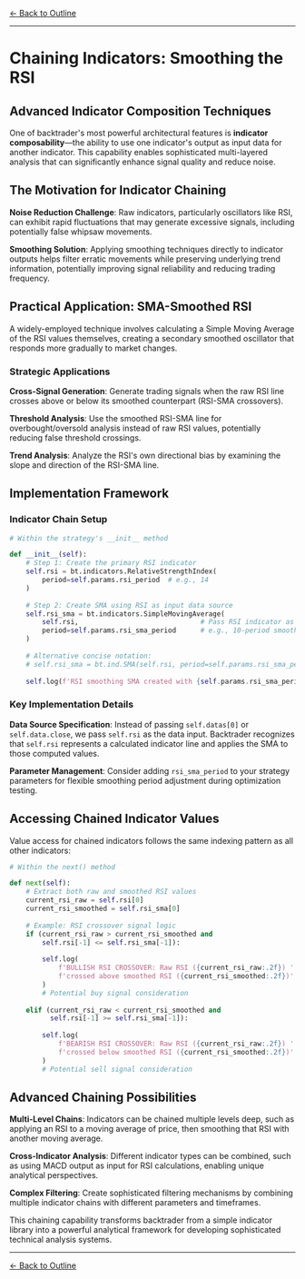 [← Back to Outline](../outline.md)

---

# Chaining Indicators: Smoothing the RSI

## Advanced Indicator Composition Techniques

One of backtrader's most powerful architectural features is **indicator composability**—the ability to use one indicator's output as input data for another indicator. This capability enables sophisticated multi-layered analysis that can significantly enhance signal quality and reduce noise.

## The Motivation for Indicator Chaining

**Noise Reduction Challenge**: Raw indicators, particularly oscillators like RSI, can exhibit rapid fluctuations that may generate excessive signals, including potentially false whipsaw movements.

**Smoothing Solution**: Applying smoothing techniques directly to indicator outputs helps filter erratic movements while preserving underlying trend information, potentially improving signal reliability and reducing trading frequency.

## Practical Application: SMA-Smoothed RSI

A widely-employed technique involves calculating a Simple Moving Average of the RSI values themselves, creating a secondary smoothed oscillator that responds more gradually to market changes.

### Strategic Applications

**Cross-Signal Generation**: Generate trading signals when the raw RSI line crosses above or below its smoothed counterpart (RSI-SMA crossovers).

**Threshold Analysis**: Use the smoothed RSI-SMA line for overbought/oversold analysis instead of raw RSI values, potentially reducing false threshold crossings.

**Trend Analysis**: Analyze the RSI's own directional bias by examining the slope and direction of the RSI-SMA line.

## Implementation Framework

### Indicator Chain Setup

```python
# Within the strategy's __init__ method

def __init__(self):
    # Step 1: Create the primary RSI indicator
    self.rsi = bt.indicators.RelativeStrengthIndex(
        period=self.params.rsi_period  # e.g., 14
    )
    
    # Step 2: Create SMA using RSI as input data source
    self.rsi_sma = bt.indicators.SimpleMovingAverage(
        self.rsi,                              # Pass RSI indicator as data input!
        period=self.params.rsi_sma_period      # e.g., 10-period smoothing
    )
    
    # Alternative concise notation:
    # self.rsi_sma = bt.ind.SMA(self.rsi, period=self.params.rsi_sma_period)
    
    self.log(f'RSI smoothing SMA created with {self.params.rsi_sma_period}-period calculation')
```

### Key Implementation Details

**Data Source Specification**: Instead of passing `self.datas[0]` or `self.data.close`, we pass `self.rsi` as the data input. Backtrader recognizes that `self.rsi` represents a calculated indicator line and applies the SMA to those computed values.

**Parameter Management**: Consider adding `rsi_sma_period` to your strategy parameters for flexible smoothing period adjustment during optimization testing.

## Accessing Chained Indicator Values

Value access for chained indicators follows the same indexing pattern as all other indicators:

```python
# Within the next() method

def next(self):
    # Extract both raw and smoothed RSI values
    current_rsi_raw = self.rsi[0]
    current_rsi_smoothed = self.rsi_sma[0]
    
    # Example: RSI crossover signal logic
    if (current_rsi_raw > current_rsi_smoothed and 
        self.rsi[-1] <= self.rsi_sma[-1]):
        
        self.log(
            f'BULLISH RSI CROSSOVER: Raw RSI ({current_rsi_raw:.2f}) '
            f'crossed above smoothed RSI ({current_rsi_smoothed:.2f})'
        )
        # Potential buy signal consideration
    
    elif (current_rsi_raw < current_rsi_smoothed and 
          self.rsi[-1] >= self.rsi_sma[-1]):
        
        self.log(
            f'BEARISH RSI CROSSOVER: Raw RSI ({current_rsi_raw:.2f}) '
            f'crossed below smoothed RSI ({current_rsi_smoothed:.2f})'
        )
        # Potential sell signal consideration
```

## Advanced Chaining Possibilities

**Multi-Level Chains**: Indicators can be chained multiple levels deep, such as applying an RSI to a moving average of price, then smoothing that RSI with another moving average.

**Cross-Indicator Analysis**: Different indicator types can be combined, such as using MACD output as input for RSI calculations, enabling unique analytical perspectives.

**Complex Filtering**: Create sophisticated filtering mechanisms by combining multiple indicator chains with different parameters and timeframes.

This chaining capability transforms backtrader from a simple indicator library into a powerful analytical framework for developing sophisticated technical analysis systems.


---

[← Back to Outline](../outline.md)